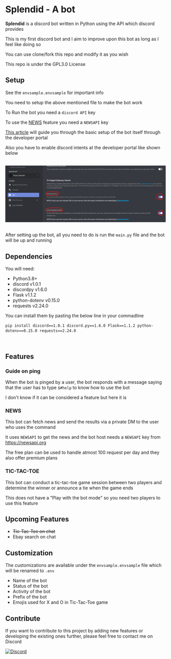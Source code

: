 # Splendid - A bot

**Splendid** is a discord bot written in Python using the API which discord provides

This is my first discord bot and I aim to improve upon this bot as long as I feel like doing so

You can use clone/fork this repo and modify it as you wish

This repo is under the GPL3.0 License

## Setup

See the `envsample.envsample` for important info

You need to setup the above mentioned file to make the bot work

To Run the bot you need a `discord API` key

To use the [NEWS](https://github.com/WatermelonSalt/Splendid-Discord_Bot#NEWS) feature you need a `NEWSAPI` key

[This article](https://www.freecodecamp.org/news/create-a-discord-bot-with-python/) will guide you through the basic setup of the bot itself through the developer portal

Also you have to enable discord intents at the developer portal like shown below

<br>
<img align="center" src="./Assets/Intents.png">

<br>After setting up the bot, all you need to do is run the `main.py` file and the bot will be up and running

## Dependencies

You will need:

* Python3.8+
* discord v1.0.1
* discordpy v1.6.0
* Flask v1.1.2
* python-dotenv v0.15.0
* requests v2.24.0

You can install them by pasting the below line in your commadline

```
pip install discord==1.0.1 discord.py==1.6.0 Flask==1.1.2 python-dotenv==0.15.0 requests==2.24.0
```
<br>

## Features

### Guide on ping

When the bot is pinged by a user, the bot responds with a message saying that the user has to type `$#help` to know how to use the bot

I don't know if it can be considered a feature but here it is

### NEWS

This bot can fetch news and send the results via a private DM to the user who uses the command

It uses `NEWSAPI` to get the news and the bot host needs a `NEWSAPI` key from https://newsapi.org

The free plan can be used to handle atmost 100 request per day and they also offer premium plans

### TIC-TAC-TOE

This bot can conduct a tic-tac-toe game session between two players and determine the winner or announce a tie when the game ends

This does not have a "Play with the bot mode" so you need two players to use this feature

## Upcoming Features

* ~~Tic-Tac-Toe on chat~~
* Ebay search on chat

## Customization

The customizations are available under the `envsample.envsample` file which will be renamed to `.env`

* Name of the bot
* Status of the bot
* Activity of the bot
* Prefix of the bot
* Emojis used for X and O in Tic-Tac-Toe game

## Contribute

If you want to contribute to this project by adding new features or developing the existing ones further, please feel free to contact me on Discord

[![Discord](https://img.shields.io/badge/Discord-Visit-ff5500?labelColor=72269e&style=for-the-badge&logo=Discord&logoColor=#ffe600&logoWidth=20&link=https://discordapp.com/users/799197702281494601)](https://discordapp.com/users/799197702281494601)
